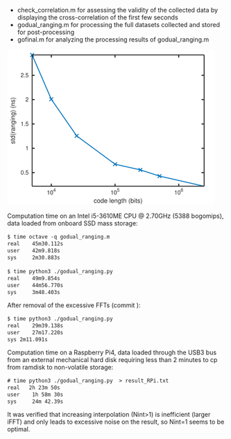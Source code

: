 * check_correlation.m for assessing the validity of the collected data by
displaying the cross-correlation of the first few seconds
* godual_ranging.m for processing the full datasets collected and stored for post-processing
* gofinal.m for analyzing the processing results of godual_ranging.m

<img src="221203_final.png">

Computation time on an Intel i5-3610ME CPU @ 2.70GHz (5388 bogomips), data
loaded from onboard SSD mass storage:
```
$ time octave -q godual_ranging.m
real    45m30.112s
user    42m9.818s
sys     2m30.883s

$ time python3 ./godual_ranging.py
real    49m9.854s
user    44m56.770s
sys     3m48.403s
```
After removal of the excessive FFTs (commit ):
```
$ time python3 ./godual_ranging.py
real	29m39.138s
user	27m17.220s
sys	2m11.091s
```

Computation time on a Raspberry Pi4, data loaded through the USB3 bus from an
external mechanical hard disk requiring less than 2 minutes to cp from ramdisk
to non-volatile storage:
```
# time python3 ./godual_ranging.py  > result_RPi.txt
real   2h 23m 50s                                                              
user    1h 58m 30s                                                              
sys     24m 42.39s                                                              
```

It was verified that increasing interpolation (Nint>1) is inefficient (larger iFFT) 
and only leads to excessive noise on the result, so Nint=1 seems to be optimal.
